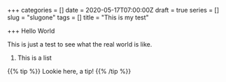 +++
categories = []
date = 2020-05-17T07:00:00Z
draft = true
series = []
slug = "slugone"
tags = []
title = "This is my test"

+++
Hello World

This is just a test to see what the real world is like.

1. This is a list

{{% tip %}} Lookie here, a tip! {{% /tip %}}